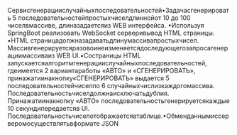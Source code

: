 Сервисгенерациислучайныхпоследовательностей•Задачасгенерировать 5 последовательностейпростыхчиселдлиннойот 10 до 100 чиселвмассиве, длиназадаетсяиз WEB интерфейса. •Используя SpringBoot реализовать WebSocket серверивывод HTML страницы. •HTML  страницадолжназадаватьдлинумассивапростыхчисел.  Массивгенерируетсяразовоинеизменяетсядоследующегозапросагенерациимассиваиз WEB UI.•Состраницы  HTML  запускаетсяалгоритмгенерациислучайныхпоследовательностей, гдеимеется  2  вариантаработы  «АВТО»  и  «СГЕНЕРИРОВАТЬ»,  принажатиинакнопку«СГЕНЕРИРОВАТЬ»  выдается  5  последовательностейчиселпо  6  случайныхчислизкаждогомассива. Последовательностьчиселдолжнаисключатьдублия. Принажатиинакнопку  «АВТО»  последовательностьгенерируетсякаждые  10  секундипередаетсяв  UI. Последовательностьчиселотображаетсявтаблице.•Обменданнымиссерверомосуществлятьвформате JSON